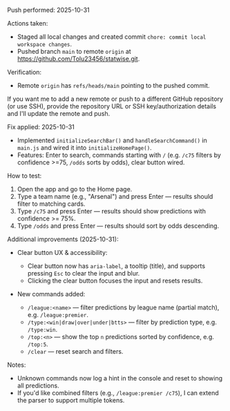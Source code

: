 Push performed: 2025-10-31

Actions taken:
- Staged all local changes and created commit `chore: commit local workspace changes`.
- Pushed branch `main` to remote `origin` at https://github.com/Tolu23456/statwise.git.

Verification:
- Remote `origin` has `refs/heads/main` pointing to the pushed commit.

If you want me to add a new remote or push to a different GitHub repository (or use SSH), provide the repository URL or SSH key/authorization details and I'll update the remote and push.

Fix applied: 2025-10-31

- Implemented `initializeSearchBar()` and `handleSearchCommand()` in `main.js` and wired it into `initializeHomePage()`.
- Features: Enter to search, commands starting with `/` (e.g. `/c75` filters by confidence >=75, `/odds` sorts by odds), clear button wired.

How to test:
1. Open the app and go to the Home page.
2. Type a team name (e.g., "Arsenal") and press Enter — results should filter to matching cards.
3. Type `/c75` and press Enter — results should show predictions with confidence >= 75%.
4. Type `/odds` and press Enter — results should sort by odds descending.

Additional improvements (2025-10-31):

- Clear button UX & accessibility:
	- Clear button now has `aria-label`, a tooltip (title), and supports pressing `Esc` to clear the input and blur.
	- Clicking the clear button focuses the input and resets results.

- New commands added:
	- `/league:<name>` — filter predictions by league name (partial match), e.g. `/league:premier`.
	- `/type:<win|draw|over|under|btts>` — filter by prediction type, e.g. `/type:win`.
	- `/top:<n>` — show the top `n` predictions sorted by confidence, e.g. `/top:5`.
	- `/clear` — reset search and filters.

Notes:
- Unknown commands now log a hint in the console and reset to showing all predictions.
- If you'd like combined filters (e.g., `/league:premier /c75`), I can extend the parser to support multiple tokens.
